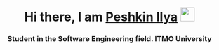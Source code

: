 <h1 align="center">Hi there, I am <a href="https://github.com/IlushaSPB" target="_blank">Peshkin Ilya</a> 
<img src="https://github.com/blackcater/blackcater/raw/main/images/Hi.gif" height="32"/></h1>
<h3 align="center">Student in the Software Engineering field. ITMO University</h3>
